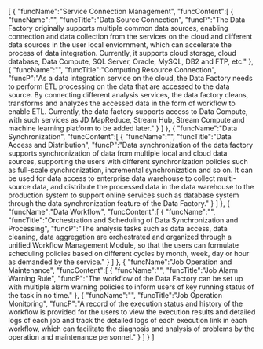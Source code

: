 [
	{
		"funcName":"Service Connection Management",
		"funcContent":[
			{
				"funcName":"",
				"funcTitle":"Data Source Connection",
				"funcP":"The Data Factory originally supports multiple common data sources, enabling connection and data collection from the services on the cloud and different data sources in the user local enviornment, which can accelerate the process of data integration. Currently, it supports cloud storage, cloud database, Data Compute, SQL Server, Oracle, MySQL, DB2 and FTP, etc."
			},
			{
				"funcName":"",
				"funcTitle":"Computing Resource Connection",
				"funcP":"As a data integration service on the cloud, the Data Factory needs to perform ETL processing on the data that are accessed to the data source. By connecting different analysis services, the data factory cleans, transforms and analyzes the accessed data in the form of workflow to enable ETL. Currently, the data factory supports access to Data Compute, with such services as JD MapReduce, Stream Hub, Stream Compute and machine learning platform to be added later."
			}
		]
	},
	{
		"funcName":"Data Synchronization",
		"funcContent":[
			{
				"funcName":"",
				"funcTitle":"Data Access and Distribution",
				"funcP":"Data synchronization of the data factory supports synchronization of data from multiple local and cloud data sources, supporting the users with different synchronization policies such as full-scale synchronization, incremental synchronization and so on. It can be used for data access to enterprise data warehouse to collect multi-source data, and distribute the processed data in the data warehouse to the production system to support online services such as database system through the data synchronization feature of the Data Factory."
			}
		]
	},
	{
		"funcName":"Data Workflow",
		"funcContent":[
			{
				"funcName":"",
				"funcTitle":"Orchestration and Scheduling of Data Synchronization and Processing",
				"funcP":"The analysis tasks such as data access, data cleaning, data aggregation are orchestrated and organized through a unified Workflow Management Module, so that the users can formulate scheduling policies based on different cycles by month, week, day or hour as demanded by the service."
			}
		]
	},
	{
		"funcName":"Job Operation and Maintenance",
		"funcContent":[
			{
				"funcName":"",
				"funcTitle":"Job Alarm Warning Rule",
				"funcP":"The workflow of the Data Factory can be set up with multiple alarm warning policies to inform users of key running status of the task in no time."
			},
			{
				"funcName":"",
				"funcTitle":"Job Operation Monitoring",
				"funcP":"A record of the execution status and history of the workflow is provided for the users to view  the execution results and detailed logs of each job and track the detailed logs of each execution link in each workflow, which can facilitate the diagnosis and analysis of problems by the operation and maintenance personnel."
			}
		]
	}
]